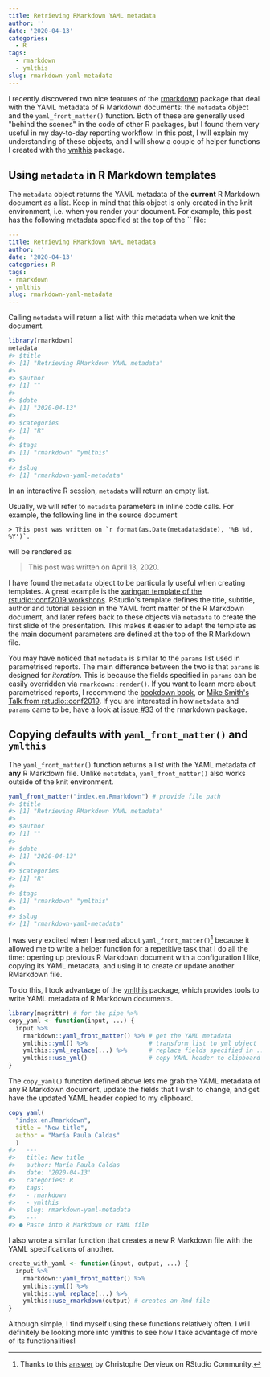 ```yaml
---
title: Retrieving RMarkdown YAML metadata
author: ''
date: '2020-04-13'
categories:
  - R
tags:
  - rmarkdown
  - ymlthis
slug: rmarkdown-yaml-metadata
---
```


I recently discovered two nice features of the [rmarkdown](https://github.com/rstudio/rmarkdown/) package that deal with the YAML metadata of R Markdown documents: the `metadata` object and the `yaml_front_matter()` function. Both of these are generally used "behind the scenes" in the code of other R packages, but I found them very useful in my day-to-day reporting workflow. In this post, I will explain my understanding of these objects, and I will show a couple of helper functions I created with the [ymlthis](https://ymlthis.r-lib.org/index.html) package.  



## Using `metadata` in R Markdown templates

The `metadata` object returns the YAML metadata of the __current__ R Markdown document as a list. Keep in mind that this object is only created in the knit environment, i.e. when you render your document. For example, this post has the following metadata specified at the top of the `` file:

```yaml
---
title: Retrieving RMarkdown YAML metadata
author: ''
date: '2020-04-13'
categories: R
tags:
- rmarkdown
- ymlthis
slug: rmarkdown-yaml-metadata
---

```

Calling `metadata` will return a list with this metadata when we knit the document.

```r 
library(rmarkdown)
metadata
#> $title
#> [1] "Retrieving RMarkdown YAML metadata"
#> 
#> $author
#> [1] ""
#> 
#> $date
#> [1] "2020-04-13"
#> 
#> $categories
#> [1] "R"
#> 
#> $tags
#> [1] "rmarkdown" "ymlthis"  
#> 
#> $slug
#> [1] "rmarkdown-yaml-metadata"

```

In an interactive R session, `metadata` will return an empty list.

Usually, we will refer to `metadata` parameters in inline code calls. For example, the following line in the source document

```
> This post was written on `r format(as.Date(metadata$date), '%B %d, %Y')`.
```

will be rendered as

> This post was written on April 13, 2020.

I have found the `metadata` object to be particularly useful when creating templates. A great example is the [xaringan template of the rstudio::conf2019 workshops](https://github.com/rstudio-conf-2020/slide-templates/blob/master/xaringan/index.). RStudio's template defines the title, subtitle, author and tutorial session in the YAML front matter of the R Markdown document, and later refers back to these objects via `metadata` to create the first slide of the presentation. This makes it easier to adapt the template as the main document parameters are defined at the top of the R Markdown file.

You may have noticed that `metadata` is similar to the `params` list used in parametrised reports. The main difference between the two is that `params` is designed for _iteration_. This is because the fields specified in `params` can be easily overridden via `rmarkdown::render()`. If you want to learn more about parametrised reports, I recommend the [bookdown book](https://bookdown.org/yihui/rmarkdown/parameterized-reports.html), or [Mike Smith's Talk from rstudio::conf2019](https://resources.rstudio.com/rstudio-conf-2019/the-lazy-and-easily-distracted-report-writer-using-rmarkdown-and-parameterised-reports). If you are interested in how `metadata` and `params` came to be, have a look at [issue #33](https://github.com/rstudio/rmarkdown/issues/33) of the rmarkdown package.

## Copying defaults with `yaml_front_matter()` and `ymlthis`

The `yaml_front_matter()` function returns a list with the YAML metadata of __any__ R Markdown file. Unlike `metatdata`, `yaml_front_matter()` also works outside of the knit environment.

```r 
yaml_front_matter("index.en.Rmarkdown") # provide file path
#> $title
#> [1] "Retrieving RMarkdown YAML metadata"
#> 
#> $author
#> [1] ""
#> 
#> $date
#> [1] "2020-04-13"
#> 
#> $categories
#> [1] "R"
#> 
#> $tags
#> [1] "rmarkdown" "ymlthis"  
#> 
#> $slug
#> [1] "rmarkdown-yaml-metadata"

```

I was very excited when I learned about `yaml_front_matter()`[^community] because it allowed me to write a helper function for a repetitive task that I do all the time: opening up previous R Markdown document with a configuration I like, copying its YAML metadata, and using it to create or update another RMarkdown file.

[^community]: Thanks to this [answer](https://community.rstudio.com/t/how-can-i-read-parse-the-metadata-from-an-rmarkdown-file/47886/8) by Christophe Dervieux on RStudio Community.

To do this, I took advantage of the [ymlthis](https://ymlthis.r-lib.org/index.html) package, which provides tools to write YAML metadata of R Markdown documents.

```r 
library(magrittr) # for the pipe %>%
copy_yaml <- function(input, ...) {
  input %>% 
    rmarkdown::yaml_front_matter() %>% # get the YAML metadata
    ymlthis::yml() %>%                 # transform list to yml object
    ymlthis::yml_replace(...) %>%      # replace fields specified in ...
    ymlthis::use_yml()                 # copy YAML header to clipboard
}
```

The `copy_yaml()` function defined above lets me grab the YAML metadata of any R Markdown document, update the fields that I wish to change, and get have the updated YAML header copied to my clipboard.

```r 
copy_yaml(
  "index.en.Rmarkdown", 
  title = "New title", 
  author = "María Paula Caldas"
  )
#>   ---
#>   title: New title
#>   author: María Paula Caldas
#>   date: '2020-04-13'
#>   categories: R
#>   tags:
#>   - rmarkdown
#>   - ymlthis
#>   slug: rmarkdown-yaml-metadata
#>   ---
#> ● Paste into R Markdown or YAML file
```

I also wrote a similar function that creates a new R Markdown file with the YAML specifications of another.

```r 
create_with_yaml <- function(input, output, ...) {
  input %>% 
    rmarkdown::yaml_front_matter() %>%
    ymlthis::yml() %>%
    ymlthis::yml_replace(...) %>%
    ymlthis::use_rmarkdown(output) # creates an Rmd file
}
```

Although simple, I find myself using these functions relatively often. I will definitely be looking more into ymlthis to see how I take advantage of more of its functionalities!
